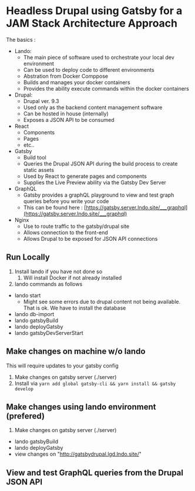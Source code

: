 # Headless Drupal using Gatsby for a JAM Stack Architecture Approach

The basics :
- Lando:
  - The main piece of software used to orchestrate your local dev environment
  - Can be used to deploy code to different environments
  - Abstration from Docker Comppose
  - Builds and manages your docker containers
  - Provides the ability execute commands within the docker containers
- Drupal:
  - Drupal ver. 9.3
  - Used only as the backend content management software
  - Can be hosted in house (internally)
  - Exposes a JSON API to be consumed
- React
  - Components 
  - Pages
  - etc..
- Gatsby
  - Build tool
  - Queries the Drupal JSON API during the build process to create static assets
  - Used by React to generate pages and components
  - Supplies the Live Preview ability via the Gatsby Dev Server
- GraphQL
  - Gatsby provides a graphQL playground to view and test graph queries before you write your code
  - This can be found here : [https://gatsby.server.lndo.site/___graphql](https://gatsby.server.lndo.site/___graphql)
- Nginx
  - Use to route traffic to the gatsby/drupal site
  - Allows connection to the front-end
  - Allows Drupal to be exposed for JSON API connections

## Run Locally
1. Install lando if you have not done so 
   1. Will install Docker if not already installed
2. lando commands as follows
- lando start
  - Might see some errors due to drupal content not being available. That is ok. We have to install the database
- lando db-import <path to sql gz file>
- lando gatsbyBuild
- lando deployGatsby
- lando gatsbyDevServerStart

## Make changes on machine w/o lando
This will require updates to your gatsby config
1. Make changes on gatsby server (./server)
2. Install via `yarn add global gatsby-cli && yarn install && gatsby develop`

## Make changes using lando environment (prefered)
1. Make changes on gatsby server (./server)
- lando gatsbyBuild
- lando deployGatsby
- view changes on "http://gatsbydrupal.lgd.lndo.site/"

## View and test GraphQL queries from the Drupal JSON API
